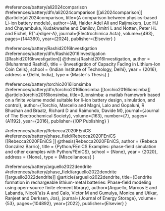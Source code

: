 #references/battery/ali2024comparison 
#references/battery/dfn/ali2024comparison 
[[ali2024comparison]]
@article{ali2024comparison,
  title={A comparison between physics-based Li-ion battery models},
  author={Ali, Haider Adel Ali and Raijmakers, Luc HJ and Chayambuka, Kudakwashe and Danilov, Dmitri L and Notten, Peter HL and Eichel, R{\"u}diger-A},
  journal={Electrochimica Acta},
  volume={493},
  pages={144360},
  year={2024},
  publisher={Elsevier}
}

#references/battery/Rashid2016Investigation 
#references/battery/dfn/Rashid2016Investigation
[[Rashid2016Investigation]]
@thesis{Rashid2016Investigation,
  author       = {Muhammad Rashid},
  title        = {Investigation of Capacity Fading in Lithium-Ion Coin Cells},
  school       = {Indian Institute of Technology, Delhi},
  year         = {2016},
  address      = {Delhi, India},
  type         = {Master's Thesis}
}

#references/battery/torchio2016lionsimba 
#references/battery/dfn/torchio2016lionsimba 
[[torchio2016lionsimba]]
@article{torchio2016lionsimba,
  title={Lionsimba: a matlab framework based on a finite volume model suitable for li-ion battery design, simulation, and control},
  author={Torchio, Marcello and Magni, Lalo and Gopaluni, R Bhushan and Braatz, Richard D and Raimondo, Davide M},
  journal={Journal of The Electrochemical Society},
  volume={163},
  number={7},
  pages={A1192},
  year={2016},
  publisher={IOP Publishing}
}


#references/battery/Rebecca2020FEniCS 
#references/battery/phase_field/Rebecca2020FEniCS 
[[Rebecca2020FEniCS ]]
@thesis{Rebecca2020FEniCS,
  author       = {Rebeca González Barrio},
  title        = {Python/FEniCS Examples: phase-field simulation and other examples with 
  Python/FEniCS},
  school       = {None},
  year         = {2020},
  address      = {None},
  type         = {Miscellaneous}
}


#references/battery/arguello2022dendrite
#references/battery/phase_field/arguello2022dendrite
[[arguello2022dendrite]]
@article{arguello2022dendrite,
  title={Dendrite formation in rechargeable lithium-metal batteries: Phase-field modeling using open-source finite element library},
  author={Arguello, Marcos E and Labanda, Nicol{\'a}s A and Calo, Victor M and Gumulya, Monica and Utikar, Ranjeet and Derksen, Jos},
  journal={Journal of Energy Storage},
  volume={53},
  pages={104892},
  year={2022},
  publisher={Elsevier}
}